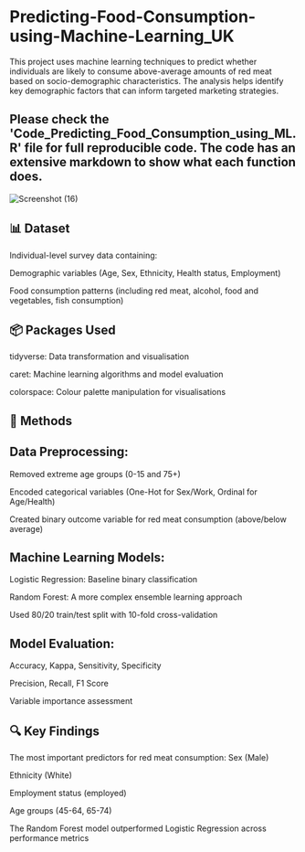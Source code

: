 # Predicting-Food-Consumption-using-Machine-Learning_UK
This project uses machine learning techniques to predict whether individuals are likely to consume above-average amounts of red meat based on socio-demographic characteristics. The analysis helps identify key demographic factors that can inform targeted marketing strategies.

## Please check the 'Code_Predicting_Food_Consumption_using_ML.R' file for full reproducible code. The code has an extensive markdown to show what each function does.
![Screenshot (16)](https://github.com/user-attachments/assets/6941c4c9-ee3d-4952-bb53-452267535d83)


## 📊 Dataset
Individual-level survey data containing:

Demographic variables (Age, Sex, Ethnicity, Health status, Employment)

Food consumption patterns (including red meat, alcohol, food and vegetables, fish consumption)


## 📦 Packages Used
tidyverse: Data transformation and visualisation

caret: Machine learning algorithms and model evaluation

colorspace: Colour palette manipulation for visualisations

## 🔧 Methods
## Data Preprocessing:
Removed extreme age groups (0-15 and 75+)

Encoded categorical variables (One-Hot for Sex/Work, Ordinal for Age/Health)

Created binary outcome variable for red meat consumption (above/below average)

## Machine Learning Models:
Logistic Regression: Baseline binary classification

Random Forest: A more complex ensemble learning approach

Used 80/20 train/test split with 10-fold cross-validation

## Model Evaluation:
Accuracy, Kappa, Sensitivity, Specificity

Precision, Recall, F1 Score

Variable importance assessment

## 🔍 Key Findings
The most important predictors for red meat consumption:
Sex (Male)

Ethnicity (White)

Employment status (employed)

Age groups (45-64, 65-74)

The Random Forest model outperformed Logistic Regression across performance metrics
